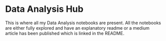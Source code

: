 # Data Analysis Hub

This is where all my Data Analysis notebooks are present. All the notebooks are either fully explored and have an explanatory readme or a medium article has been published which is linked in the README.